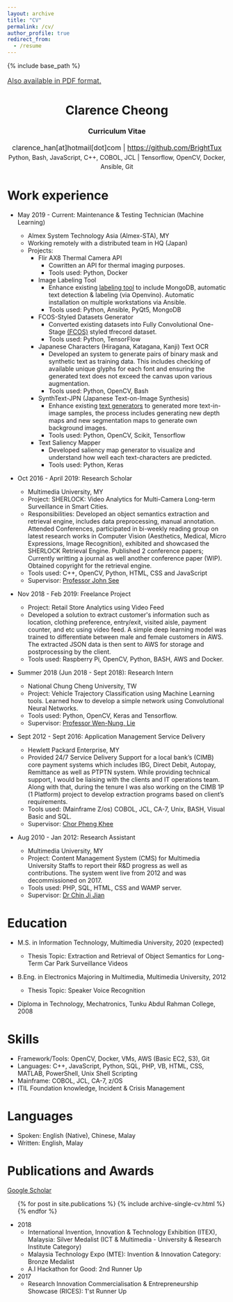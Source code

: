 ```yaml
---
layout: archive
title: "CV"
permalink: /cv/
author_profile: true
redirect_from:
  - /resume
---
```


{% include base_path %}

<a style="line-height: 1.5;" href="https://github.com/BrightTux/brighttux.github.io/raw/master/files/cv.pdf"><span style="color: #333333;"><span id="printThis" style="font-size: medium;">Also available in PDF format.</span></span></a>
<h1 class="western" align="center"><b>Clarence Cheong</b></h1>
<p style="line-height: 1.5;" align="center"><span style="font-size: medium;"><b>Curriculum Vitae</b> </span></p>
<p style="line-height: 1.5;" align="center"><span style="font-size: medium;">clarence_han[at]hotmail[dot]com | <a href="https://github.com/BrightTux">https://github.com/BrightTux</a></span><br>
Python, Bash, JavaScript, C++, COBOL, JCL | Tensorflow, OpenCV, Docker, Ansible, Git</p>

<script>
console.log("Use printcv() to set certain elements to hidden");

function printcv()
{
  console.log("function printcv called");
  
  document.getElementById("printThis").style.visibility = "hidden"; 
  document.getElementsByClassName("page__title")[0].style.visibility = "hidden";
  document.getElementsByClassName("btn btn--inverse")[0].style.visibility = "hidden";
  document.getElementById("publicationslist").style.visibility = "hidden";
  document.getElementsByClassName("author__avatar")[0].style.visibility ="hidden";
  document.getElementsByClassName("author__name")[0].style.visibility ="hidden";
  document.getElementsByClassName("author__bio")[0].style.visibility ="hidden";
  
  document.getElementById("printThis").style.display= "none";
  document.getElementsByClassName("page__title")[0].style.display= "none";
  document.getElementsByClassName("btn btn--inverse")[0].style.display= "none";
  document.getElementById("publicationslist").style.display= "none";
  document.getElementsByClassName("author__avatar")[0].style.display= "none";
  document.getElementsByClassName("author__name")[0].style.display= "none";
  document.getElementsByClassName("author__bio")[0].style.display= "none";
  document.getElementsByClassName("page__footer")[0].style.display= "none";

  
  console.log("Remember to change the scale to 72% before printing - use Chrome/Linux");

};
  
</script>

Work experience
======
* May 2019 - Current: Maintenance & Testing Technician (Machine Learning)
  * Almex System Technology Asia (Almex-STA), MY 
  * Working remotely with a distributed team in HQ (Japan)
  * Projects: 
      * Flir AX8 Thermal Camera API
        * Cowritten an API for thermal imaging purposes.
        * Tools used: Python, Docker
      * Image Labeling Tool
        * Enhance existing [labeling tool](https://github.com/tzutalin/labelImg) to include MongoDB, automatic text detection & labeling (via Openvino). Automatic installation on multiple workstations via Ansible.
        * Tools used: Python, Ansible, PyQt5, MongoDB
      * FCOS-Styled Datasets Generator
        * Converted existing datasets into Fully Convolutional One-Stage [(FCOS)](https://arxiv.org/abs/1904.01355) styled tfrecord dataset. 
        * Tools used: Python, TensorFlow
      * Japanese Characters (Hiragana, Katagana, Kanji) Text OCR
        * Developed an system to generate pairs of binary mask and synthetic text as training data. This includes checking of available unique glyphs for each font and ensuring the generated text does not exceed the canvas upon various augmentation. 
        * Tools used: Python, OpenCV, Bash
      * SynthText-JPN (Japanese Text-on-Image Synthesis)
        * Enhance existing [text generators](https://github.com/gachiemchiep/SynthText) to generated more text-in-image samples, the process includes generating new depth maps and new segmentation maps to generate own background images. 
        * Tools used: Python, OpenCV, Scikit, Tensorflow
      * Text Saliency Mapper
        * Developed saliency map generator to visualize and understand how well each text-characters are predicted. 
        * Tools used: Python, Keras



* Oct 2016 - April 2019: Research Scholar
  * Multimedia University, MY
  * Project: SHERLOCK: Video Analytics for Multi-Camera Long-term Surveillance in Smart Cities. 
  * Responsibilities: Developed an object semantics extraction and retrieval engine, includes data preprocessing, manual annotation. Attended Conferences, participated in bi-weekly reading group on latest research works in Computer Vision (Aesthetics, Medical, Micro Expressions, Image Recognition), exhibited and showcased the SHERLOCK Retrieval Engine. Published 2 conference papers; Currently writting a journal as well another conference paper (WIP). Obtained copyright for the retrieval engine.
  * Tools used: C++, OpenCV, Python, HTML, CSS and JavaScript
  * Supervisor: [Professor John See](http://pesona.mmu.edu.my/~johnsee/)
  
* Nov 2018 - Feb 2019: Freelance Project
  * Project: Retail Store Analytics using Video Feed 
  * Developed a solution to extract customer's information such as location, clothing preference, entry/exit, visited aisle, payment counter, and etc using video feed. A simple deep learning model was trained to differentiate between male and female customers in AWS. The extracted JSON data is then sent to AWS for storage and postprocessing by the client.
  * Tools used: Raspberry Pi, OpenCV, Python, BASH, AWS and Docker. 

* Summer 2018 (Jun 2018 - Sept 2018): Research Intern
  * National Chung Cheng University, TW
  * Project: Vehicle Trajectory Classification using Machine Learning tools. Learned how to develop a simple network using Convolutional Neural Networks.
  * Tools used: Python, OpenCV, Keras and Tensorflow.
  * Supervisor: [Professor Wen-Nung, Lie](http://www.dsp.ee.ccu.edu.tw/wnlie/)
  
* Sept 2012 - Sept 2016: Application Management Service Delivery
  * Hewlett Packard Enterprise, MY
  * Provided 24/7 Service Delivery Support for a local bank’s (CIMB) core payment systems which includes IBG, Direct Debit, Autopay, Remittance as well as PTPTN system. While providing technical support, I would be liaising with the clients and IT operations team. Along with that, during the tenure I was also working on the CIMB 1P (1 Platform) project to develop extraction programs based on client’s requirements.
  * Tools used: (Mainframe Z/os) COBOL, JCL, CA-7, Unix, BASH, Visual Basic and SQL.
  * Supervisor: [Chor Pheng Khee](https://my.linkedin.com/in/chor-pheng-khee-652685133)

* Aug 2010 - Jan 2012: Research Assistant
  * Multimedia University, MY
  * Project: Content Management System (CMS) for Multimedia University Staffs to report their R&D progress as well as contributions. The system went live from 2012 and was decommissioned on 2017.
  * Tools used: PHP, SQL, HTML, CSS and WAMP server.
  * Supervisor: [Dr Chin Ji Jian](https://mmuexpert.mmu.edu.my/jjchin)
  

Education
======
* M.S. in Information Technology, Multimedia University, 2020 (expected)
  * Thesis Topic: Extraction and Retrieval of Object Semantics for Long-Term Car Park Surveillance Videos

* B.Eng. in Electronics Majoring in Multimedia, Multimedia University, 2012
  * Thesis Topic: Speaker Voice Recognition

* Diploma in Technology, Mechatronics, Tunku Abdul Rahman College, 2008


Skills
======
* Framework/Tools: OpenCV, Docker, VMs, AWS (Basic EC2, S3), Git
* Languages: C++, JavaScript, Python, SQL, PHP, VB, HTML, CSS, MATLAB, PowerShell, Unix Shell Scripting
* Mainframe: COBOL, JCL, CA-7, z/OS
* ITIL Foundation knowledge, Incident & Crisis Management

Languages
======
* Spoken: English (Native), Chinese, Malay
* Written: English, Malay
  
Publications and Awards
======
<a id="publicationslist" href="https://scholar.google.com/citations?user=z8n5LTEAAAAJ&hl=en">Google Scholar</a>
  <ul>{% for post in site.publications %}
    {% include archive-single-cv.html %}
  {% endfor %}</ul>

* 2018
  * International Invention, Innovation & Technology Exhibition (ITEX), Malaysia: Silver Medalist (ICT & Multimedia - University & Research Institute Category)
  * Malaysia Technology Expo (MTE): Invention & Innovation Category: Bronze Medalist
  * A.I Hackathon for Good: 2nd Runner Up
* 2017
  * Research Innovation Commercialisation & Entrepreneurship Showcase (RICES): 1'st Runner Up 
